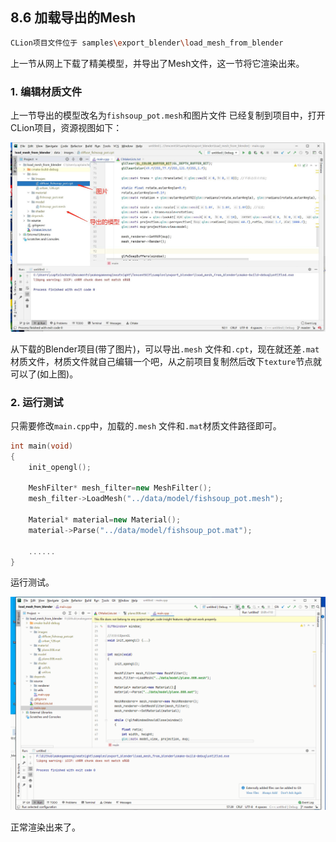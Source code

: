 ﻿## 8.6 加载导出的Mesh

```bash
CLion项目文件位于 samples\export_blender\load_mesh_from_blender
```


上一节从网上下载了精美模型，并导出了Mesh文件，这一节将它渲染出来。

### 1. 编辑材质文件

上一节导出的模型改名为`fishsoup_pot.mesh`和图片文件 已经复制到项目中，打开CLion项目，资源视图如下：

![](../../imgs/export_blender/load_mesh_from_blender/clion_project_data_struct.jpg)

从下载的Blender项目(带了图片)，可以导出`.mesh` 文件和`.cpt`，现在就还差`.mat`材质文件，材质文件就自己编辑一个吧，从之前项目复制然后改下`texture`节点就可以了(如上图)。

### 2. 运行测试

只需要修改`main.cpp`中，加载的`.mesh` 文件和`.mat`材质文件路径即可。

```c++
int main(void)
{
    init_opengl();

    MeshFilter* mesh_filter=new MeshFilter();
    mesh_filter->LoadMesh("../data/model/fishsoup_pot.mesh");

    Material* material=new Material();
    material->Parse("../data/model/fishsoup_pot.mat");

    ......
}
```

运行测试。

![](../../imgs/export_blender/load_mesh_from_blender/load_mesh.gif)

正常渲染出来了。